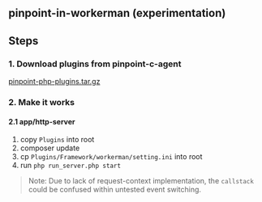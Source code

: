 ## pinpoint-in-workerman (experimentation)

## Steps


### 1. Download plugins from pinpoint-c-agent

[ pinpoint-php-plugins.tar.gz ](https://github.com/pinpoint-apm/pinpoint-c-agent/releases/download/v4.0.0-beta/pinpoint-php-plugins-v4.0.0.tar.gz)

### 2. Make it works

#### 2.1 app/http-server

1. copy `Plugins` into root
2. composer update
3. cp `Plugins/Framework/workerman/setting.ini` into root
4. run `php run_server.php start`

> Note:
> Due to lack of request-context implementation, the `callstack` could be confused within untested event switching.